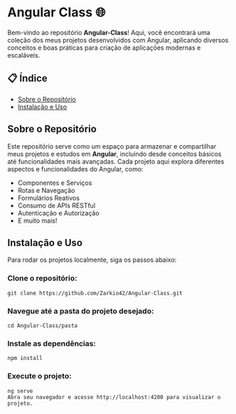 # Angular Class 🌐

Bem-vindo ao repositório **Angular-Class**! Aqui, você encontrará uma coleção dos meus projetos desenvolvidos com Angular, aplicando diversos conceitos e boas práticas para criação de aplicações modernas e escaláveis.

## 📋 Índice

- [Sobre o Repositório](#sobre-o-repositório)
- [Instalação e Uso](#instalação-e-uso)

## Sobre o Repositório

Este repositório serve como um espaço para armazenar e compartilhar meus projetos e estudos em **Angular**, incluindo desde conceitos básicos até funcionalidades mais avançadas. Cada projeto aqui explora diferentes aspectos e funcionalidades do Angular, como:

- Componentes e Serviços
- Rotas e Navegação
- Formulários Reativos
- Consumo de APIs RESTful
- Autenticação e Autorização
- E muito mais!


## Instalação e Uso

Para rodar os projetos localmente, siga os passos abaixo:

### Clone o repositório:
```
git clone https://github.com/Zarkio42/Angular-Class.git
```

### Navegue até a pasta do projeto desejado:
```
cd Angular-Class/pasta
```

### Instale as dependências:
```
npm install
```

### Execute o projeto:
```
ng serve
Abra seu navegador e acesse http://localhost:4200 para visualizar o projeto.
```
